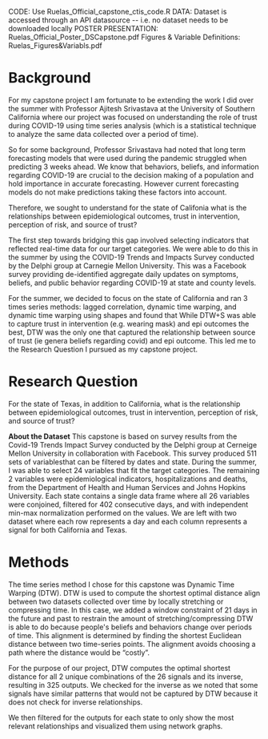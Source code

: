 CODE: Use Ruelas_Official_capstone_ctis_code.R 
DATA: Dataset is accessed through an API datasource -- i.e. no dataset needs to be downloaded locally 
POSTER PRESENTATION: Ruelas_Official_Poster_DSCapstone.pdf
Figures & Variable Definitions: Ruelas_Figures&Variabls.pdf


# Background

For my capstone project I am fortunate to be extending the work I did over the summer with Professor Ajitesh Srivastava at the University of Southern California where our project was focused on understanding the role of trust during COVID-19 using time series analysis (which is a statistical technique to analyze the same data collected over a period of time).

So for some background, Professor Srivastava had noted that long term forecasting models that were used during the pandemic struggled when predicting 3 weeks ahead. We know that behaviors, beliefs, and information regarding COVID-19 are crucial to the decision making of a population and hold importance in accurate forecasting. However current forecasting models do not make predictions taking these factors into account. 

Therefore, we sought to understand for the state of Califonia what is the relationships between epidemiological outcomes, trust in intervention, perception of risk, and source of trust? 

The first step towards bridging this gap involved selecting indicators that reflected real-time data for our target categories. We were able to do this in the summer by using the COVID-19 Trends and Impacts Survey conducted by the Delphi group at Carnegie Mellon University. This was a Facebook survey providing de-identified aggregate daily updates on symptoms, beliefs, and public behavior regarding COVID-19 at state and county levels. 

For the summer, we decided to focus on the state of California and ran 3 times series methods: lagged correlation, dynamic time warping, and dynamic time warping using shapes and found that While DTW+S was able to capture trust in intervention (e.g. wearing mask) and epi outcomes the best, DTW was the only one that captured the relationship between source of trust (ie genera beliefs regarding covid) and epi outcome. This led me to the Research Question I pursued as my capstone project.


# Research Question
For the state of Texas, in addition to California, what is the relationship between epidemiological outcomes, trust in intervention, perception of risk, and source of trust?


**About the Dataset**
This capstone is based on survey results from the Covid-19 Trends Impact Survey conducted by the Delphi group at Cerneige Mellon University in collaboration with Facebook. This survey produced 511 sets of variablesthat can be filtered by dates and state. During the summer, I was able to select 24 variables that fit the target categories. The remaining 2 variables were epidemiological indicators, hospitalizations and deaths, from the Department of Health and Human Services and Johns Hopkins University. Each state contains a single data frame where all 26 variables were conjoined, filtered for 402 consecutive days, and with independent min-max normalization performed on the values. We are left with two dataset where each row represents a day and each column represents a signal for both California and Texas.


# Methods

The time series method I chose for this capstone was Dynamic Time Warping (DTW). DTW is used to compute the shortest optimal distance align  between two datasets collected over time by locally stretching or compressing time. In this case, we added a window constraint of 21 days in the future and past to restrain the amount of stretching/compressing DTW is able to do because people's beliefs and behaviors change over periods of time. This alignment is determined by finding the shortest Euclidean distance between two time-series points. The alignment avoids choosing a path where the distance would be “costly”.

For the purpose of our project, DTW computes the optimal shortest distance for all 2 unique combinations of the 26 signals and its inverse, resulting in 325 outputs. We checked for the inverse as we noted that some signals have similar patterns that would not be captured by DTW because it does not check for inverse relationships. 

We then filtered for the outputs for each state to only show the most relevant relationships and visualized them using network graphs. 

